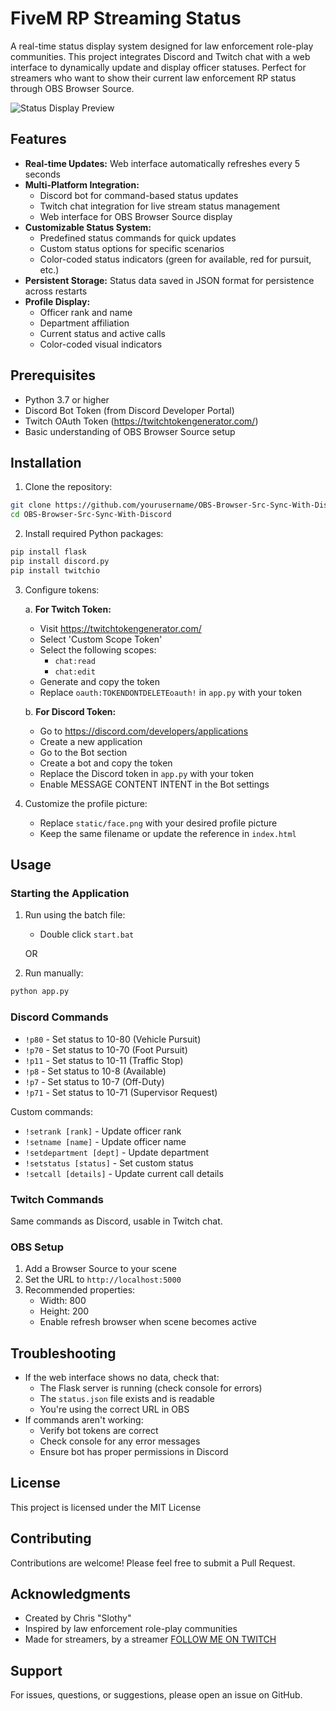 # FiveM RP Streaming Status

A real-time status display system designed for law enforcement role-play communities. This project integrates Discord and Twitch chat with a web interface to dynamically update and display officer statuses. Perfect for streamers who want to show their current law enforcement RP status through OBS Browser Source.


![Status Display Preview](https://ibb.co/VtMGpPH)
## Features

- **Real-time Updates:** Web interface automatically refreshes every 5 seconds
- **Multi-Platform Integration:**
  - Discord bot for command-based status updates
  - Twitch chat integration for live stream status management
  - Web interface for OBS Browser Source display
- **Customizable Status System:**
  - Predefined status commands for quick updates
  - Custom status options for specific scenarios
  - Color-coded status indicators (green for available, red for pursuit, etc.)
- **Persistent Storage:** Status data saved in JSON format for persistence across restarts
- **Profile Display:**
  - Officer rank and name
  - Department affiliation
  - Current status and active calls
  - Color-coded visual indicators

## Prerequisites

- Python 3.7 or higher
- Discord Bot Token (from Discord Developer Portal)
- Twitch OAuth Token (https://twitchtokengenerator.com/)
- Basic understanding of OBS Browser Source setup

## Installation

1. Clone the repository:
```bash
git clone https://github.com/yourusername/OBS-Browser-Src-Sync-With-Discord.git
cd OBS-Browser-Src-Sync-With-Discord
```

2. Install required Python packages:
```bash
pip install flask
pip install discord.py
pip install twitchio
```

3. Configure tokens:

   a. **For Twitch Token:**
   - Visit https://twitchtokengenerator.com/
   - Select 'Custom Scope Token'
   - Select the following scopes:
     - `chat:read`
     - `chat:edit`
   - Generate and copy the token
   - Replace `oauth:TOKENDONTDELETEoauth!` in `app.py` with your token

   b. **For Discord Token:**
   - Go to https://discord.com/developers/applications
   - Create a new application
   - Go to the Bot section
   - Create a bot and copy the token
   - Replace the Discord token in `app.py` with your token
   - Enable MESSAGE CONTENT INTENT in the Bot settings

4. Customize the profile picture:
   - Replace `static/face.png` with your desired profile picture
   - Keep the same filename or update the reference in `index.html`

## Usage

### Starting the Application

1. Run using the batch file:
   - Double click `start.bat`
   
   OR

2. Run manually:
```bash
python app.py
```

### Discord Commands

- `!p80` - Set status to 10-80 (Vehicle Pursuit)
- `!p70` - Set status to 10-70 (Foot Pursuit)
- `!p11` - Set status to 10-11 (Traffic Stop)
- `!p8` - Set status to 10-8 (Available)
- `!p7` - Set status to 10-7 (Off-Duty)
- `!p71` - Set status to 10-71 (Supervisor Request)

Custom commands:
- `!setrank [rank]` - Update officer rank
- `!setname [name]` - Update officer name
- `!setdepartment [dept]` - Update department
- `!setstatus [status]` - Set custom status
- `!setcall [details]` - Update current call details

### Twitch Commands
Same commands as Discord, usable in Twitch chat.

### OBS Setup

1. Add a Browser Source to your scene
2. Set the URL to `http://localhost:5000`
3. Recommended properties:
   - Width: 800
   - Height: 200
   - Enable refresh browser when scene becomes active

## Troubleshooting

- If the web interface shows no data, check that:
  - The Flask server is running (check console for errors)
  - The `status.json` file exists and is readable
  - You're using the correct URL in OBS
- If commands aren't working:
  - Verify bot tokens are correct
  - Check console for any error messages
  - Ensure bot has proper permissions in Discord

## License

This project is licensed under the MIT License

## Contributing

Contributions are welcome! Please feel free to submit a Pull Request.

## Acknowledgments

- Created by Chris "Slothy"
- Inspired by law enforcement role-play communities
- Made for streamers, by a streamer [FOLLOW ME ON TWITCH](https://www.twitch.tv/im2slothy)

## Support

For issues, questions, or suggestions, please open an issue on GitHub.
